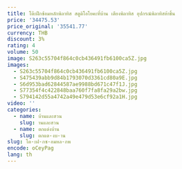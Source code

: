 ```yaml
---
title: โต๊ะฝึกซ้อมหลักพิลาทิส สตูดิโอโยคะที่บ้าน เตียงพิลาทิส อุปกรณ์พิลาทิสห้าชิ้น
price: '34475.53'
price_original: '35541.77'
currency: THB
discount: 3%
rating: 4
volume: 50
image: S263c55704f864c0cb436491fb6100ca5Z.jpg
images:
  - S263c55704f864c0cb436491fb6100ca5Z.jpg
  - S475439abb9d84b1793070d3361cd80a9E.jpg
  - S6d953bad62844587ae9988bd671c47f1J.jpg
  - S77354f4c422848baa760f7fa8fa29a2bw.jpg
  - S794142d55a4742a49e479d53e6cf92a1H.jpg
video: ''
categories:
  - name: บ้านและสวน
    slug: านและสวน
  - name: ตกแต่งบ้าน
    slug: ตกแต-งบ-าน
slug: โต-ะฝ-กซ-อมหล-กพ
encode: oCeyPag
lang: th
---
```

  